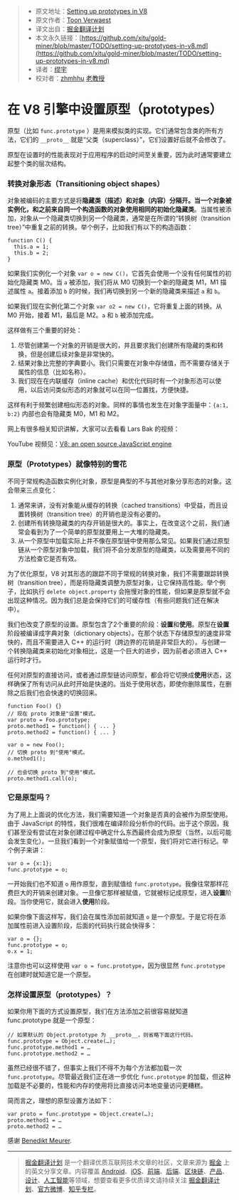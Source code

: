 > * 原文地址：[Setting up prototypes in V8](https://medium.com/@tverwaes/setting-up-prototypes-in-v8-ec9c9491dfe2)
> * 原文作者：[Toon Verwaest](https://medium.com/@tverwaes?source=post_header_lockup)
> * 译文出自：[掘金翻译计划](https://github.com/xitu/gold-miner)
> * 本文永久链接：[https://github.com/xitu/gold-miner/blob/master/TODO/setting-up-prototypes-in-v8.md](https://github.com/xitu/gold-miner/blob/master/TODO/setting-up-prototypes-in-v8.md)
> * 译者：[缪宇](https://juejin.im/user/57df39fca0bb9f0058a3c63d/posts)
> * 校对者：[zhmhhu](https://github.com/zhmhhu) [老教授](https://juejin.im/user/58ff449a61ff4b00667a745c) 

# 在 V8 引擎中设置原型（prototypes）

原型（比如 `func.prototype` ）是用来模拟类的实现。它们通常包含类的所有方法，它们的 `__proto__` 就是“父类（superclass）”，它们设置好后就不会修改了。

原型在设置时的性能表现对于应用程序的启动时间至关重要，因为此时通常要建立起整个类的层次结构。


### 转换对象形态（Transitioning object shapes）

对象被编码的主要方式是将**隐藏类（描述）**和**对象（内容）**分隔开。当一个对象被实例化，和之前来自同一个构造函数的对象使用相同的**初始化隐藏类**。当属性被添加，对象从一个隐藏类切换到另一个隐藏类，通常是在所谓的“转换树（transition tree）”中重复之前的转换。举个例子，比如我们有以下的构造函数：

```
function C() {
  this.a = 1;
  this.b = 2;
}
```
如果我们实例化一个对象 `var o = new C()`，它首先会使用一个没有任何属性的初始化隐藏类 M0。当 `a` 被添加，我们将从 M0 切换到一个新的隐藏类 M1，M1 描述属性 `a`。接着添加 `b` 的时候，我们再切换到另一个新的隐藏类来描述 `a` 和 `b`。

如果我们现在实例化第二个对象 `var o2 = new C()`，它将重复上面的转换。从 M0 开始，接着 M1，最后是 M2。`a` 和 `b` 被添加完成。

这样做有三个重要的好处：

1.  尽管创建第一个对象的开销是很大的，并且要求我们创建所有隐藏的类和转换，但是创建后续对象是非常快的。
2.  结果对象比完整的字典要小。我们只需要在对象中存储值，而不需要存储关于属性的信息（比如名称）。
3.  我们现在在内联缓存（inline cache）和优化代码时有一个对象形态可以使用，以后访问类似形态的对象就可以在同一位置找，方便快捷。

这样有利于频繁创建相似形态的对象。同样的事情也发生在对象字面量中：`{a:1, b:2}` 内部也会有隐藏类 M0，M1 和 M2。

网上有很多相关知识讲解，大家可以去看看 Lars Bak 的视频：

YouTube 视频见：[V8: an open source JavaScript engine](https://youtu.be/hWhMKalEicY)

### 原型（Prototypes）就像特别的雪花

不同于常规构造函数实例化对象，原型是典型的不与其他对象分享形态的对象。这会带来三点变化：

1.  通常来讲，没有对象能从缓存的转换（cached transitions）中受益，而且设置转换树（transition tree）的开销也是没有必要的。
2.  创建所有转换隐藏类的内存开销是很大的。事实上，在改变这个之前，我们通常会看到为了一个简单的原型就要用上一大堆的隐藏类。
3.  从一个原型中加载实际上并不像在原型链中使用那么常见。如果我们通过原型链从一个原型对象中加载，我们将不会分发原型的隐藏类，以及需要用不同的方法检查它是否有效。

为了优化原型，V8 对其形态的跟踪不同于常规的转换对象，我们不需要跟踪转换树（transition tree），而是将隐藏类调整为原型对象，让它保持高性能。举个例子，比如执行 `delete object.property` 会拖慢对象的性能，但如果是原型就不会出现这种情况。因为我们总是会保持它们的可缓存性（有些问题我们还在解决中）。

我们也改变了原型的设置。原型包含了2个重要的阶段：**设置**和**使用**。原型在**设置**阶段被编译成字典对象（dictionary objects）。在那个状态下存储原型的速度非常快的，而且不需要进入 C++ 的运行时（跨边界的花销是非常巨大的）。与创建一个转换隐藏类来初始化对象相比，这是一个巨大的进步，因为前者必须进入 C++ 运行时才行。

任何对原型的直接访问，或者通过原型链访问原型，都会将它切换成**使用**状态，这样确保了所有访问从此时开始是快速的。当处于使用状态，即使你删除属性，在删除之后我们也会快速的切换回来。

```
function Foo() {}
// 现在 proto 对象是"设置"模式。
var proto = Foo.prototype;
proto.method1 = function() { ... }
proto.method2 = function() { ... }

var o = new Foo();
// 切换 proto 到"使用"模式。
o.method1();

// 也会切换 proto 到"使用"模式。
proto.method1.call(o);
```

### 它是原型吗？

为了用上上面说的优化方法，我们需要知道一个对象是否真的会被作为原型使用。由于 JavaScript 的特性，我们很难在编译阶段分析你的代码。出于这个原因，我们甚至没有尝试在对象创建过程中确定什么东西最终会成为原型（当然，以后可能会发生变化）。一旦我们看到一个对象赋值给一个原型，我们将对它进行标记。举个例子来讲：

```
var o = {x:1};
func.prototype = o;
```

一开始我们也不知道 `o` 用作原型，直到赋值给 `func.prototype`。我像往常那样花费巨大的开销来创建对象。一旦像它那样被赋值，它就被标记成原型，进入**设置**阶段。当你使用它，就会进入**使用**阶段。

如果你像下面这样写，我们会在属性添加前就知道 `o` 是一个原型。于是它将在添加属性前进入设置阶段，后面的代码执行就会快得多：

```
var o = {};
func.prototype = o;
o.x = 1;
```

注意你也可以这样使用 `var o = func.prototype`，因为很显然 `func.prototype` 在创建时就知道它是一个原型。

### 怎样设置原型（prototypes）？

如果你用下面的方式设置原型，我们在方法添加之前很容易就知道 func.prototype 就是一个原型：

```
// 如果默认的 Object.prototype 为 __proto__，则省略下面这行代码。
func.prototype = Object.create(…);
func.prototype.method1 = …
func.prototype.method2 = …
```

虽然已经很不错了，但事实上我们不得不为每个方法都加载一次 `func.prototype`。尽管最近我们正在进一步优化 `func.prototype` 的加载，但这种加载是不必要的，性能和内存的使用将比直接访问本地变量访问更糟糕。

简而言之，理想的原型设置方法如下：

```
var proto = func.prototype = Object.create(…);
proto.method1 = …
proto.method2 = …
```

感谢 [Benedikt Meurer](https://medium.com/@bmeurer?source=post_page).


---

> [掘金翻译计划](https://github.com/xitu/gold-miner) 是一个翻译优质互联网技术文章的社区，文章来源为 [掘金](https://juejin.im) 上的英文分享文章。内容覆盖 [Android](https://github.com/xitu/gold-miner#android)、[iOS](https://github.com/xitu/gold-miner#ios)、[前端](https://github.com/xitu/gold-miner#前端)、[后端](https://github.com/xitu/gold-miner#后端)、[区块链](https://github.com/xitu/gold-miner#区块链)、[产品](https://github.com/xitu/gold-miner#产品)、[设计](https://github.com/xitu/gold-miner#设计)、[人工智能](https://github.com/xitu/gold-miner#人工智能)等领域，想要查看更多优质译文请持续关注 [掘金翻译计划](https://github.com/xitu/gold-miner)、[官方微博](http://weibo.com/juejinfanyi)、[知乎专栏](https://zhuanlan.zhihu.com/juejinfanyi)。
